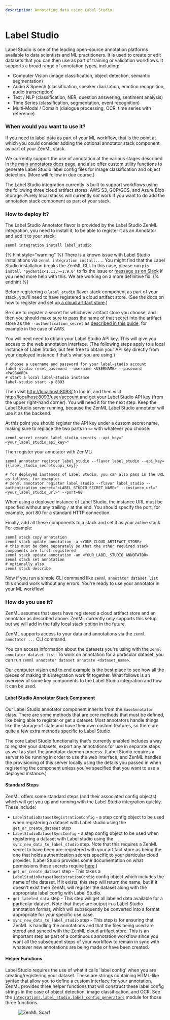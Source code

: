 ```yaml
---
description: Annotating data using Label Studio.
---
```


# Label Studio

Label Studio is one of the leading open-source annotation platforms available to data scientists and ML practitioners. It is used to create or edit datasets that you can then use as part of training or validation workflows. It supports a broad range of annotation types, including:

* Computer Vision (image classification, object detection, semantic segmentation)
* Audio & Speech (classification, speaker diarization, emotion recognition, audio transcription)
* Text / NLP (classification, NER, question answering, sentiment analysis)
* Time Series (classification, segmentation, event recognition)
* Multi-Modal / Domain (dialogue processing, OCR, time series with reference)

### When would you want to use it?

If you need to label data as part of your ML workflow, that is the point at which you could consider adding the optional annotator stack component as part of your ZenML stack.

We currently support the use of annotation at the various stages described in [the main annotators docs page](./README.md), and also offer custom utility functions to generate Label Studio label config files for image classification and object detection. (More will follow in due course.)

The Label Studio integration currently is built to support workflows using the following three cloud artifact stores: AWS S3, GCP/GCS, and Azure Blob Storage. Purely local stacks will currently _not_ work if you want to do add the annotation stack component as part of your stack.

### How to deploy it?

The Label Studio Annotator flavor is provided by the Label Studio ZenML integration, you need to install it, to be able to register it as an Annotator and add it to your stack:

```shell
zenml integration install label_studio
```

{% hint style="warning" %}
There is a known issue with Label Studio installations via `zenml integration install...`. You might find that the Label Studio installation breaks the ZenML CLI. In this case, please run `pip install 'pydantic<1.11,>=1.9.0'` to fix the issue or [message us on Slack](https://zenml.io/slack-invite) if you need more help with this. We are working on a more definitive fix.
{% endhint %}

Before registering a `label_studio` flavor stack component as part of your stack, you'll need to have registered a cloud artifact store. (See the docs on how to register and set up[ a cloud artifact store](../artifact-stores/README.md).)

Be sure to register a secret for whichever artifact store you choose, and then you should make sure to pass the name of that secret into the artifact store as the `--authentication_secret` as [described in this guide](../artifact-stores/s3.md#advanced-configuration), for example in the case of AWS.

You will next need to obtain your Label Studio API key. This will give you access to the web annotation interface. (The following steps apply to a local instance of Label Studio, but feel free to obtain your API key directly from your deployed instance if that's what you are using.)

```shell
# choose a username and password for your label-studio account
label-studio reset_password --username <USERNAME> --password <PASSWORD>
# start a local label-studio instance
label-studio start -p 8093
```

Then visit [http://localhost:8093/](http://localhost:8093/) to log in, and then visit [http://localhost:8093/user/account](http://localhost:8093/user/account) and get your Label Studio API key (from the upper right-hand corner). You will need it for the next step. Keep the Label Studio server running, because the ZenML Label Studio annotator will use it as the backend.

At this point you should register the API key under a custom secret name, making sure to replace the two parts in `<>` with whatever you choose:

```shell
zenml secret create label_studio_secrets --api_key="<your_label_studio_api_key>"
```

Then register your annotator with ZenML:

```shell
zenml annotator register label_studio --flavor label_studio --api_key={{label_studio_secrets.api_key}}

# for deployed instances of Label Studio, you can also pass in the URL as follows, for example:
# zenml annotator register label_studio --flavor label_studio --authentication_secret="<LABEL_STUDIO_SECRET_NAME>" --instance_url="<your_label_studio_url>" --port=80
```

When using a deployed instance of Label Studio, the instance URL must be specified without any trailing `/` at the end. You should specify the port, for example, port 80 for a standard HTTP connection.

Finally, add all these components to a stack and set it as your active stack. For example:

```shell
zenml stack copy annotation
zenml stack update annotation -a <YOUR_CLOUD_ARTIFACT_STORE>
# this must be done separately so that the other required stack components are first registered
zenml stack update annotation -an <YOUR_LABEL_STUDIO_ANNOTATOR>
zenml stack set annotation
# optionally also
zenml stack describe
```

Now if you run a simple CLI command like `zenml annotator dataset list` this should work without any errors. You're ready to use your annotator in your ML workflow!

### How do you use it?

ZenML assumes that users have registered a cloud artifact store and an annotator as described above. ZenML currently only supports this setup, but we will add in the fully local stack option in the future.

ZenML supports access to your data and annotations via the `zenml annotator ...` CLI command.

You can access information about the datasets you're using with the `zenml annotator dataset list`. To work on annotation for a particular dataset, you can run `zenml annotator dataset annotate <dataset_name>`.

[Our computer vision end to end example](https://github.com/zenml-io/zenml-projects/tree/main/cv-webinar/end-to-end-computer-vision) is the best place to see how all the pieces of making this integration work fit together. What follows is an overview of some key components to the Label Studio integration and how it can be used.

#### Label Studio Annotator Stack Component

Our Label Studio annotator component inherits from the `BaseAnnotator` class. There are some methods that are core methods that must be defined, like being able to register or get a dataset. Most annotators handle things like the storage of state and have their own custom features, so there are quite a few extra methods specific to Label Studio.

The core Label Studio functionality that's currently enabled includes a way to register your datasets, export any annotations for use in separate steps as well as start the annotator daemon process. (Label Studio requires a server to be running in order to use the web interface, and ZenML handles the provisioning of this server locally using the details you passed in when registering the component unless you've specified that you want to use a deployed instance.)

#### Standard Steps

ZenML offers some standard steps (and their associated config objects) which will get you up and running with the Label Studio integration quickly. These include:

* `LabelStudioDatasetRegistrationConfig` - a step config object to be used when registering a dataset with Label studio using the `get_or_create_dataset` step
* `LabelStudioDatasetSyncConfig` - a step config object to be used when registering a dataset with Label studio using the `sync_new_data_to_label_studio` step. Note that this requires a ZenML secret to have been pre-registered with your artifact store as being the one that holds authentication secrets specific to your particular cloud provider. (Label Studio provides some documentation on what permissions these secrets require [here](https://labelstud.io/guide/tasks.html).)
* `get_or_create_dataset` step - This takes a `LabelStudioDatasetRegistrationConfig` config object which includes the name of the dataset. If it exists, this step will return the name, but if it doesn't exist then ZenML will register the dataset along with the appropriate label config with Label Studio.
* `get_labeled_data` step - This step will get all labeled data available for a particular dataset. Note that these are output in a Label Studio annotation format, which will subsequently be converted into a format appropriate for your specific use case.
* `sync_new_data_to_label_studio` step - This step is for ensuring that ZenML is handling the annotations and that the files being used are stored and synced with the ZenML cloud artifact store. This is an important step as part of a continuous annotation workflow since you want all the subsequent steps of your workflow to remain in sync with whatever new annotations are being made or have been created.

#### Helper Functions

Label Studio requires the use of what it calls 'label config' when you are creating/registering your dataset. These are strings containing HTML-like syntax that allow you to define a custom interface for your annotation. ZenML provides three helper functions that will construct these label config strings in the case of object detection, image classification, and OCR. See the [`integrations.label_studio.label_config_generators`](https://github.com/zenml-io/zenml/blob/main/src/zenml/integrations/label\_studio/label\_config\_generators/label\_config\_generators.py) module for those three functions.

<figure><img src="https://static.scarf.sh/a.png?x-pxid=f0b4f458-0a54-4fcd-aa95-d5ee424815bc" alt="ZenML Scarf"><figcaption></figcaption></figure>
